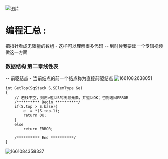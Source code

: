 

![图片](https://user-images.githubusercontent.com/68007558/178905167-7e5b1058-5902-413d-8bc6-b74223f0678e.png)


# 编程汇总 :


把指针看成无限量的数组 - 这样可以理解很多代码
-- 到时候我要出一个专辑视频做这一方面


### 数据结构 第二章线性表
-- 前驱结点 - 当前结点的前一个结点称为直接前驱结点
![1661082638051](https://user-images.githubusercontent.com/68007558/185789547-ee91d253-f058-48ee-b47c-89773c087ddc.png)

```
int GetTop(SqStack S,SElemType &e)
{ 
    // 若栈不空，则用e返回S的栈顶元素，并返回OK；否则返回ERROR
    /********** Begin **********/ 
    if(S.top > S.base){
        e  = *(S.top-1);
        return OK;
    }
    else
        return ERROR;

    /********** End **********/	
}

```
![1661084358337](https://user-images.githubusercontent.com/68007558/185790575-01af1c48-2b9c-4ca9-9e61-814c92aebd5d.png)
